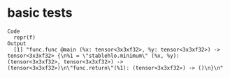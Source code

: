 # basic tests

    Code
      repr(f)
    Output
      [1] "func.func @main (%x: tensor<3x3xf32>, %y: tensor<3x3xf32>) -> tensor<3x3xf32> {\n%1 = \"stablehlo.minimum\" (%x, %y): (tensor<3x3xf32>, tensor<3x3xf32>) -> (tensor<3x3xf32>)\n\"func.return\"(%1): (tensor<3x3xf32>) -> ()\n}\n"


